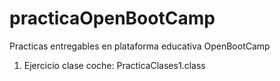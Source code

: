 # practicaOpenBootCamp
Practicas entregables en plataforma educativa OpenBootCamp

1. Ejercicio clase coche: PracticaClases1.class
